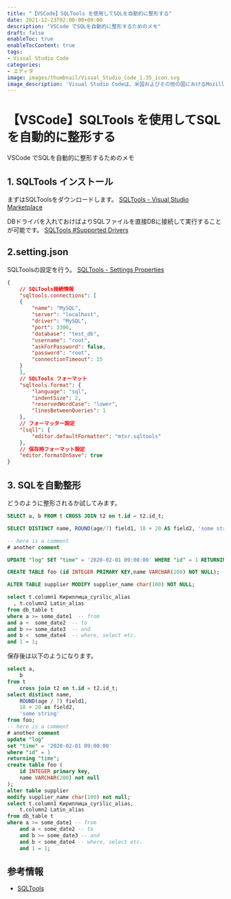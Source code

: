 ```yaml
---
title: "【VSCode】SQLTools を使用してSQLを自動的に整形する"
date: 2021-12-23T02:00:00+09:00
description: "VSCode でSQLを自動的に整形するためのメモ"
draft: false
enableToc: true
enableTocContent: true
tags: 
- Visual Studio Code
categories: 
- エディタ
image: images/thumbnail/Visual_Studio_Code_1.35_icon.svg
image_description: 'Visual Studio Codeは、米国およびその他の国におけるMozillaFoundationの商標です。'
---
```


# 【VSCode】SQLTools を使用してSQLを自動的に整形する
VSCode でSQLを自動的に整形するためのメモ

## 1. SQLTools インストール
まずはSQLToolsをダウンロードします。
<a href="v" target="_blank" rel="nofollow noopener">SQLTools - Visual Studio Marketplace</a>

DBドライバを入れておけばよりSQLファイルを直接DBに接続して実行することが可能です。
<a href="https://vscode-sqltools.mteixeira.dev/#supported-drivers" target="_blank" rel="nofollow noopener">SQLTools #Supported Drivers</a>

## 2.setting.json
SQLToolsの設定を行う。
<a href="https://vscode-sqltools.mteixeira.dev/settings" target="_blank" rel="nofollow noopener">SQLTools - Settings Properties</a>

```json:.vscode/settings.json
{
    // SQLTools接続情報
    "sqltools.connections": [
    {
        "name": "MySQL",
        "server": "localhost",
        "driver": "MySQL",
        "port": 3306,
        "database": "test_db",
        "username": "root",
        "askForPassword": false,
        "password": "root",
        "connectionTimeout": 15
    }
    ],
    // SQLTools フォーマット
    "sqltools.format": {
        "language": "sql",
        "indentSize": 2,
        "reservedWordCase": "lower",
        "linesBetweenQueries": 1
    },
    // フォーマッター設定
    "[sql]": {
        "editor.defaultFormatter": "mtxr.sqltools"
    },
    // 保存時フォーマット設定
    "editor.formatOnSave": true
}
```

## 3. SQLを自動整形
どうのように整形されるか試してみます。
```sql:sample.sql
SELECT a, b FROM t CROSS JOIN t2 on t.id = t2.id_t;

SELECT DISTINCT name, ROUND(age/7) field1, 18 + 20 AS field2, 'some string' FROM foo;

-- here is a comment
# another comment

UPDATE "log" SET "time" = '2020-02-01 09:00:00' WHERE "id" = 1 RETURNING "time";

CREATE TABLE foo (id INTEGER PRIMARY KEY,name VARCHAR(200) NOT NULL);

ALTER TABLE supplier MODIFY supplier_name char(100) NOT NULL;

select t.column1 Кириллица_cyrilic_alias
  , t.column2 Latin_alias
from db_table t
where a >= some_date1  -- from
and a <  some_date2  -- to
and b >= some_date3  -- and
and b <  some_date4  -- where, select etc.
and 1 = 1;
```
保存後は以下のようになります。

```sql:sample.sql
select a,
    b
from t
    cross join t2 on t.id = t2.id_t;
select distinct name,
    ROUND(age / 7) field1,
    18 + 20 as field2,
    'some string'
from foo;
-- here is a comment
# another comment
update "log"
set "time" = '2020-02-01 09:00:00'
where "id" = 1
returning "time";
create table foo (
    id INTEGER primary key,
    name VARCHAR(200) not null
);
alter table supplier
modify supplier_name char(100) not null;
select t.column1 Кириллица_cyrilic_alias,
    t.column2 Latin_alias
from db_table t
where a >= some_date1 -- from
    and a < some_date2 -- to
    and b >= some_date3 -- and
    and b < some_date4 -- where, select etc.
    and 1 = 1;
```

## 参考情報
* <a href="https://vscode-sqltools.mteixeira.dev/" target="_blank" rel="nofollow noopener">SQLTools</a>
